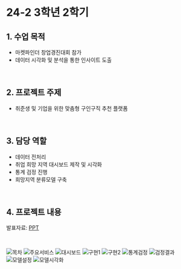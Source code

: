 # 24-2 3학년 2학기

## 1. 수업 목적

- 마켓파인더 창업경진대회 참가
- 데이터 시각화 및 분석을 통한 인사이트 도출

<br>

## 2. 프로젝트 주제

- 취준생 및 기업을 위한 맞춤형 구인구직 추천 플랫폼

<br>

## 3. 담당 역할

- 데이터 전처리
- 취업 희망 지역 대시보드 제작 및 시각화
- 통계 검정 진행
- 희망지역 분류모델 구축

<br>

## 4. 프로젝트 내용

발표자료: [PPT](https://github.com/eunkk01/Business_Analytics/blob/main/%EB%A7%88%EC%BC%93%ED%8C%8C%EC%9D%B8%EB%8D%94_%EC%B0%BD%EC%97%85%EA%B2%BD%EC%A7%84%EB%8C%80%ED%9A%8C/BA%EB%8D%B0%EC%9D%B4%ED%84%B0%EC%8B%9C%EA%B0%81%ED%99%94_%EB%A7%88%EC%BC%93%ED%8C%8C%EC%9D%B8%EB%8D%94_7%EC%A1%B0.pdf)

<br>

![목차](https://github.com/user-attachments/assets/2f9577e9-dae9-4015-af9d-d5f8e6b536a2)
![주요서비스](https://github.com/user-attachments/assets/72296910-95e7-4613-af78-387c43104614)
![대시보드](https://github.com/user-attachments/assets/8dbab55e-db85-437e-960a-019ce3caef79)
![구현1](https://github.com/user-attachments/assets/ac6bf7d8-4692-4011-8d29-7215ac9cb169)
![구현2](https://github.com/user-attachments/assets/ed589da9-7c7e-4fb3-b5ca-6fbc3cf7b4b7)
![통계검정](https://github.com/user-attachments/assets/2b56ce84-46f2-4373-8821-14858be591ff)
![검정결과](https://github.com/user-attachments/assets/082a09c7-a3ae-49be-a736-8a7c7347e2b5)
![모델설정](https://github.com/user-attachments/assets/0b2f393c-d319-4fac-b92b-7688f6c71594)
![모델시각화](https://github.com/user-attachments/assets/bef8cac0-e8e6-4839-a287-fa57b4934959)

